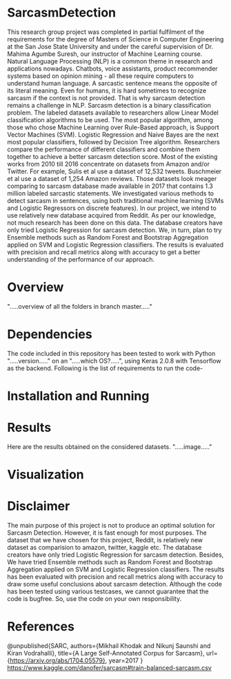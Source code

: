# SarcasmDetection
This research group project was completed in partial fulfilment of the requirements for the degree of Masters of Science in Computer Engineering at the San Jose State University and under the careful supervision of Dr. Mahima Agumbe Suresh, our instructor of Machine Learning course.
Natural Language Processing (NLP) is a common theme in research and applications nowadays. Chatbots, voice assistants, product recommender systems based on opinion mining - all these require computers to understand human language. A sarcastic sentence means the opposite of its literal meaning. Even for humans, it is hard sometimes to recognize sarcasm if the context is not provided.  That is why sarcasm detection remains a challenge in NLP.
Sarcasm detection is a binary classification problem. The labeled datasets available to researchers allow Linear Model classification algorithms to be used. The most popular algorithm, among those who chose Machine Learning over Rule-Based approach, is Support Vector Machines (SVM). Logistic Regression and Naive Bayes are the next most popular classifiers, followed by Decision Tree algorithm. Researchers compare the performance of different classifiers and combine them together to achieve a better sarcasm detection score. Most of the existing works from 2010 till 2016 concentrate on datasets from Amazon and/or Twitter. For example, Sulis et al use a dataset of 12,532 tweets. Buschmeier et al use a dataset of 1,254 Amazon reviews. Those datasets look meager comparing to sarcasm database made available in 2017 that contains 1.3 million labeled sarcastic statements.
We investigated various methods to detect sarcasm in sentences, using both traditional machine learning (SVMs and Logistic Regressors on discrete features). In our project, we intend to use relatively new database acquired from Reddit. As per our knowledge, not much research has been done on this data. The database creators have only tried Logistic Regression for sarcasm detection. We, in turn, plan to try Ensemble methods such as Random Forest and Bootstrap Aggregation applied on SVM and Logistic Regression classifiers. The results is evaluated with precision and recall metrics along with accuracy to get a better understanding of the performance of our approach.

# Overview
".....overview of all the folders in branch master....."

# Dependencies
The code included in this repository has been tested to work with Python ".....version....." on an ".....which OS?.....", using Keras 2.0.8 with Tensorflow as the backend. Following is the list of requirements to run the code-


# Installation and Running

# Results
Here are the results obtained on the considered datasets.
".....image....."

# Visualization

# Disclaimer
The main purpose of this project is not to produce an optimal solution for Sarcasm Detection. However, it is fast enough for most purposes. The dataset that we have chosen for this project, Reddit, is relatively new dataset as comparision to amazon, twitter, kaggle etc. The database creators have only tried Logistic Regression for sarcasm detection. Besides, We have tried Ensemble methods such as Random Forest and Bootstrap Aggregation applied on SVM and Logistic Regression classifiers. The results has been evaluated with precision and recall metrics along with accuracy to draw some useful conclusions about sarcasm detection. Although the code has been tested using various testcases, we cannot guarantee that the code is bugfree. So, use the code on your own responsibility.

# References

@unpublished{SARC,
  authors={Mikhail Khodak and Nikunj Saunshi and Kiran Vodrahalli},
  title={A Large Self-Annotated Corpus for Sarcasm},
  url={https://arxiv.org/abs/1704.05579},
  year=2017
}
https://www.kaggle.com/danofer/sarcasm#train-balanced-sarcasm.csv
